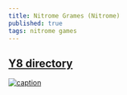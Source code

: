 ```yaml
---
title: Nitrome Grames (Nitrome)
published: true
tags: nitrome games
---
```

## [Y8 directory](http://www.y8.com/tags/nitrome)
[![caption](https://img.youtube.com/vi/6Btw7KuRJME/0.jpg)](https://www.youtube.com/watch?v=6Btw7KuRJME)
